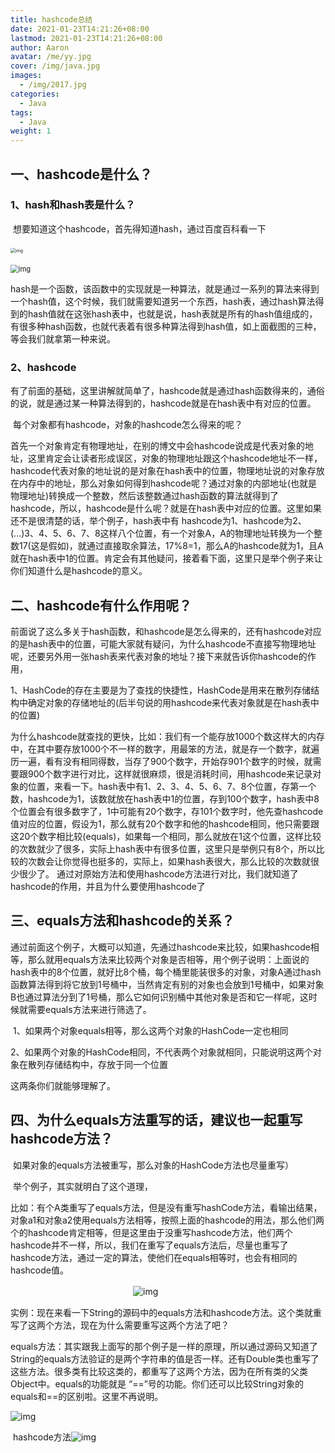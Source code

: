 ```yaml
---
title: hashcode总结
date: 2021-01-23T14:21:26+08:00
lastmod: 2021-01-23T14:21:26+08:00
author: Aaron
avatar: /me/yy.jpg
cover: /img/java.jpg
images:
  - /img/2017.jpg
categories:
  - Java
tags:
  - Java
weight: 1
---
```


## 一、hashcode是什么？

### 1、hash和hash表是什么？　　　

​		想要知道这个hashcode，首先得知道hash，通过百度百科看一下

​             <img src="https://gitee.com/aaronlynn/picture/raw/master/img/image-20210714203416559.png" alt="img" style="zoom: 50%;" />	 

​	  <img src="https://gitee.com/aaronlynn/picture/raw/master/img/874710-20161116202950092-1019467368.png" alt="img" style="zoom: 80%;" />  

​		hash是一个函数，该函数中的实现就是一种算法，就是通过一系列的算法来得到一个hash值，这个时候，我们就需要知道另一个东西，hash表，通过hash算法得到的hash值就在这张hash表中，也就是说，hash表就是所有的hash值组成的，有很多种hash函数，也就代表着有很多种算法得到hash值，如上面截图的三种，等会我们就拿第一种来说。

 

### 2、hashcode　

​		有了前面的基础，这里讲解就简单了，hashcode就是通过hash函数得来的，通俗的说，就是通过某一种算法得到的，hashcode就是在hash表中有对应的位置。

​		每个对象都有hashcode，对象的hashcode怎么得来的呢？

​		首先一个对象肯定有物理地址，在别的博文中会hashcode说成是代表对象的地址，这里肯定会让读者形成误区，对象的物理地址跟这个hashcode地址不一样，hashcode代表对象的地址说的是对象在hash表中的位置，物理地址说的对象存放在内存中的地址，那么对象如何得到hashcode呢？通过对象的内部地址(也就是物理地址)转换成一个整数，然后该整数通过hash函数的算法就得到了hashcode，所以，hashcode是什么呢？就是在hash表中对应的位置。这里如果还不是很清楚的话，举个例子，hash表中有 hashcode为1、hashcode为2、(...)3、4、5、6、7、8这样八个位置，有一个对象A，A的物理地址转换为一个整数17(这是假如)，就通过直接取余算法，17%8=1，那么A的hashcode就为1，且A就在hash表中1的位置。肯定会有其他疑问，接着看下面，这里只是举个例子来让你们知道什么是hashcode的意义。

 

## 二、hashcode有什么作用呢？

​		前面说了这么多关于hash函数，和hashcode是怎么得来的，还有hashcode对应的是hash表中的位置，可能大家就有疑问，为什么hashcode不直接写物理地址呢，还要另外用一张hash表来代表对象的地址？接下来就告诉你hashcode的作用，

​		1、HashCode的存在主要是为了查找的快捷性，HashCode是用来在散列存储结构中确定对象的存储地址的(后半句说的用hashcode来代表对象就是在hash表中的位置)

​		为什么hashcode就查找的更快，比如：我们有一个能存放1000个数这样大的内存中，在其中要存放1000个不一样的数字，用最笨的方法，就是存一个数字，就遍历一遍，看有没有相同得数，当存了900个数字，开始存901个数字的时候，就需要跟900个数字进行对比，这样就很麻烦，很是消耗时间，用hashcode来记录对象的位置，来看一下。hash表中有1、2、3、4、5、6、7、8个位置，存第一个数，hashcode为1，该数就放在hash表中1的位置，存到100个数字，hash表中8个位置会有很多数字了，1中可能有20个数字，存101个数字时，他先查hashcode值对应的位置，假设为1，那么就有20个数字和他的hashcode相同，他只需要跟这20个数字相比较(equals)，如果每一个相同，那么就放在1这个位置，这样比较的次数就少了很多，实际上hash表中有很多位置，这里只是举例只有8个，所以比较的次数会让你觉得也挺多的，实际上，如果hash表很大，那么比较的次数就很少很少了。 通过对原始方法和使用hashcode方法进行对比，我们就知道了hashcode的作用，并且为什么要使用hashcode了

## 三、equals方法和hashcode的关系？

​		通过前面这个例子，大概可以知道，先通过hashcode来比较，如果hashcode相等，那么就用equals方法来比较两个对象是否相等，用个例子说明：上面说的hash表中的8个位置，就好比8个桶，每个桶里能装很多的对象，对象A通过hash函数算法得到将它放到1号桶中，当然肯定有别的对象也会放到1号桶中，如果对象B也通过算法分到了1号桶，那么它如何识别桶中其他对象是否和它一样呢，这时候就需要equals方法来进行筛选了。

​	1、如果两个对象equals相等，那么这两个对象的HashCode一定也相同

​	2、如果两个对象的HashCode相同，不代表两个对象就相同，只能说明这两个对象在散列存储结构中，存放于同一个位置

这两条你们就能够理解了。

 

## 四、为什么equals方法重写的话，建议也一起重写hashcode方法？

​		如果对象的equals方法被重写，那么对象的HashCode方法也尽量重写）

​		举个例子，其实就明白了这个道理，

​		比如：有个A类重写了equals方法，但是没有重写hashCode方法，看输出结果，对象a1和对象a2使用equals方法相等，按照上面的hashcode的用法，那么他们两个的hashcode肯定相等，但是这里由于没重写hashcode方法，他们两个hashcode并不一样，所以，我们在重写了equals方法后，尽量也重写了hashcode方法，通过一定的算法，使他们在equals相等时，也会有相同的hashcode值。

　　　　　　　　　　　　　　![img](https://gitee.com/aaronlynn/picture/raw/master/img/874710-20161116212819810-31016841.png)

 

​		实例：现在来看一下String的源码中的equals方法和hashcode方法。这个类就重写了这两个方法，现在为什么需要重写这两个方法了吧？

​		equals方法：其实跟我上面写的那个例子是一样的原理，所以通过源码又知道了String的equals方法验证的是两个字符串的值是否一样。还有Double类也重写了这些方法。很多类有比较这类的，都重写了这两个方法，因为在所有类的父类Object中。equals的功能就是 “==”号的功能。你们还可以比较String对象的equals和==的区别啦。这里不再说明。

![img](https://gitee.com/aaronlynn/picture/raw/master/img/874710-20161116213248701-1976448309.png) 

 

​			hashcode方法![img](https://gitee.com/aaronlynn/picture/raw/master/img/874710-20161116213322170-1989555882.png)

 